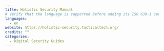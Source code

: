 ```yaml
---
title: Holistic Security Manual
# Verify that the language is supported before adding its ISO 639-1 code here. without the country code, i.e. ms instead of ms_MY.
languages:
  - en
website: https://holistic-security.tacticaltech.org/
credits: ""
categories:
  - Digital Security Guides
---
```

